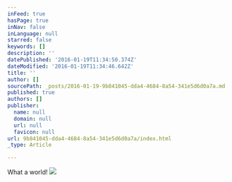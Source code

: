 ```yaml
---
inFeed: true
hasPage: true
inNav: false
inLanguage: null
starred: false
keywords: []
description: ''
datePublished: '2016-01-19T11:34:50.374Z'
dateModified: '2016-01-19T11:34:46.642Z'
title: ''
author: []
sourcePath: _posts/2016-01-19-9b841045-dda4-4684-8a54-341e5d6d0a7a.md
published: true
authors: []
publisher:
  name: null
  domain: null
  url: null
  favicon: null
url: 9b841045-dda4-4684-8a54-341e5d6d0a7a/index.html
_type: Article

---
```

What a world!
![](https://the-grid-user-content.s3-us-west-2.amazonaws.com/c5737ca9-ff4a-4413-aa0f-98f23d0af69a.jpg)